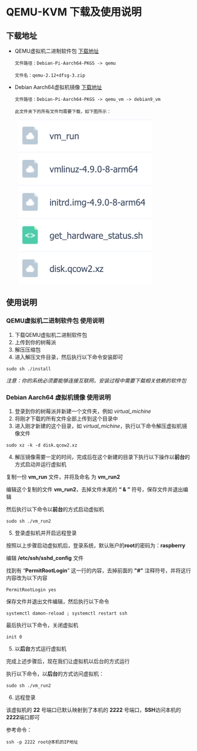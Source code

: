 # QEMU-KVM 下载及使用说明

## 下载地址

* QEMU虚拟机二进制软件包 [下载地址](https://pan.baidu.com/s/1cQRDNV712f7sbrFrP4wpQg)

      文件路径：Debian-Pi-Aarch64-PKGS -> qemu

      文件名：qemu-2.12+dfsg-3.zip

* Debian Aarch64虚拟机镜像 [下载地址](https://pan.baidu.com/s/1cQRDNV712f7sbrFrP4wpQg)

      文件路径：Debian-Pi-Aarch64-PKGS -> qemu_vm -> debian9_vm

      此文件夹下的所有文件均需要下载，如下图所示：

&nbsp;&nbsp;&nbsp;&nbsp;&nbsp;&nbsp;&nbsp;&nbsp;![vmfiles](./images/vmfiles.png)

## 使用说明

### **QEMU虚拟机二进制软件包 使用说明**

1. 下载QEMU虚拟机二进制软件包
2. 上传到你的树莓派
3. 解压压缩包
4. 进入解压文件目录，然后执行以下命令安装即可

```shell
sudo sh ./install
```

*注意：你的系统必须要能够连接互联网，安装过程中需要下载相关依赖的软件包*

### **Debian Aarch64 虚拟机镜像 使用说明**

1. 登录到你的树莓派并新建一个文件夹，例如 *virtual_michine*
2. 将刚才下载的所有文件全部上传到这个目录中
3. 进入刚才新建的这个目录，如 *virtual_michine*，执行以下命令解压虚拟机镜像文件

```shell
sudo xz -k -d disk.qcow2.xz
```

4. 解压镜像需要一定的时间，完成后在这个新建的目录下执行以下操作以**前台**的方式启动并运行虚拟机

复制一份 **vm_run** 文件，并将及命名 为 **vm_run2**

编辑这个复制的文件 **vm_run2**，去掉文件末尾的 **“ & ”** 符号，保存文件并退出编辑

然后执行以下命令以**前台**的方式启动虚拟机

```shell
sudo sh ./vm_run2
```

5. 登录虚拟机并开启远程登录

按照以上步骤启动虚拟机后，登录系统，默认账户的**root**的密码为：**raspberry**

编辑 **/etc/ssh/sshd_config** 文件

找到有 “**PermitRootLogin**” 这一行的内容，去掉前面的 **"#"** 注释符号，并将这行内容改为以下内容

```shell      
PermitRootLogin yes
```       

保存文件并退出文件编辑，然后执行以下命令

```shell 
systemctl damon-reload ; systemctl restart ssh
```

最后执行以下命令，关闭虚拟机

```shell 
init 0
```

5. 以**后台**方式运行虚拟机

完成上述步骤后，现在我们让虚拟机以后台的方式运行

执行以下命令，以**后台**的方式访问虚拟机：

```shell
sudo sh ./vm_run2
```

6. 远程登录

该虚拟机的 **22** 号端口已默认映射到了本机的 **2222** 号端口，**SSH**访问本机的**2222**端口即可

参考命令：

```shell
ssh -p 2222 root@本机的IP地址
```
